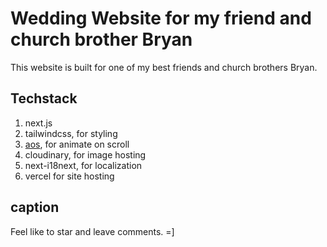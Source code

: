 # Wedding Website for my friend and church brother Bryan

This website is built for one of my best friends and church brothers Bryan.

## Techstack

1. next.js
2. tailwindcss, for styling
3. [aos](https://github.com/michalsnik/aos), for animate on scroll
4. cloudinary, for image hosting
5. next-i18next, for localization
6. vercel for site hosting

## caption

Feel like to star and leave comments. =]
